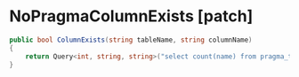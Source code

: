 <Badge type="danger" text="Carbon Compatible"/><Badge type="warning" text="Oxide Compatible"/>
# NoPragmaColumnExists [patch]
```csharp
public bool ColumnExists(string tableName, string columnName)
{
	return Query<int, string, string>("select count(name) from pragma_table_info(?) where name=?;", tableName, columnName) > 0;
}

```
